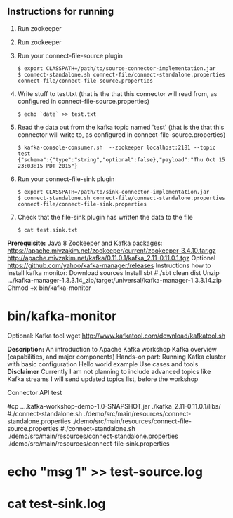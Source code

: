 Instructions for running
------------------------
1.  Run zookeeper

2.  Run zookeeper

3.  Run your connect-file-source plugin
    ```
    $ export CLASSPATH=/path/to/source-connector-implementation.jar
    $ connect-standalone.sh connect-file/connect-standalone.properties  connect-file/connect-file-source.properties
    ```
    
4.  Write stuff to test.txt (that is the that this connector will read from, as configured in connect-file-source.properties)
    ```
    $ echo `date` >> test.txt
    ```
    
5.  Read the data out from the kafka topic named 'test' (that is the that this connector will write to, as configured in connect-file-source.properties)
    ```
    $ kafka-console-consumer.sh  --zookeeper localhost:2181 --topic test
    {"schema":{"type":"string","optional":false},"payload":"Thu Oct 15 23:03:15 PDT 2015"}
    ```

6.  Run your connect-file-sink plugin
    ```
    $ export CLASSPATH=/path/to/sink-connector-implementation.jar
    $ connect-standalone.sh connect-file/connect-standalone.properties  connect-file/connect-file-sink.properties
    ```

7.  Check that the file-sink plugin has written the data to the file
    ```
    $ cat test.sink.txt
    ```


**Prerequisite:**
Java 8 
Zookeeper and Kafka packages: 
https://apache.mivzakim.net/zookeeper/current/zookeeper-3.4.10.tar.gz
http://apache.mivzakim.net/kafka/0.11.0.1/kafka_2.11-0.11.0.1.tgz
Optional https://github.com/yahoo/kafka-manager/releases
Instructions how to install kafka monitor:
Download sources
Install sbt
#./sbt clean dist
Unzip .../kafka-manager-1.3.3.14_zip/target/universal/kafka-manager-1.3.3.14.zip
Chmod +x bin/kafka-monitor
#  bin/kafka-monitor
Optional: Kafka tool 
wget http://www.kafkatool.com/download/kafkatool.sh

**Description:** 
An introduction to Apache Kafka workshop
Kafka overview (capabilities, and major components)
Hands-on part: 
Running Kafka cluster with basic configuration 
Hello world example
Use cases and tools 
**Disclaimer** 
Currently I am not planning to include advanced topics like Kafka streams
I will send updated topics list, before the workshop



Connector API test

#cp ....kafka-workshop-demo-1.0-SNAPSHOT.jar ./kafka_2.11-0.11.0.1/libs/
#./connect-standalone.sh ./demo/src/main/resources/connect-standalone.properties ./demo/src/main/resources/connect-file-source.properties 
#./connect-standalone.sh ./demo/src/main/resources/connect-standalone.properties ./demo/src/main/resources/connect-file-sink.properties 


# echo "msg 1" >> test-source.log
# cat  test-sink.log

